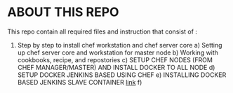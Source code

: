 # ABOUT THIS REPO

This repo contain all required files and instruction that consist of :
1. Step by step to install chef workstation and chef server core
    a) Setting up chef server core and workstation for master node
    b) Working with cookbooks, recipe, and repostories
    c) SETUP CHEF NODES (FROM CHEF MANAGER/MASTER) AND INSTALL DOCKER TO ALL NODE
    d) SETUP DOCKER JENKINS BASED USING CHEF
    e) INSTALLING DOCKER BASED JENKINS SLAVE CONTAINER [link](./installing-chef.md#installing-docker-based-jenkins-slave-container)
    f) 